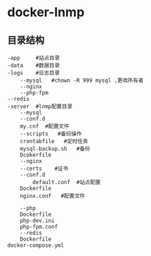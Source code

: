 # docker-lnmp
## 目录结构
    -app     #站点目录
    -data    #数据目录
    -logs    #日志目录
        --mysql   #chown -R 999 mysql ,更改所有者
        --nginx
        --php-fpm
	--redis
    -server  #lnmp配置目录
        --mysql
	    --conf.d  
		my.cnf  #配置文件
	    --scripts   #备份操作
		crontabfile   #定时任务 
		mysql-backup.sh   #备份
		Dcokerfile
	    --nginx
		--certs    #证书
		--conf.d
		    default.conf  #站点配置
		Dockerfile 
		nginx.conf   #配置文件

	    --php
		Dockerfile
		php-dev.ini
		php-fpm.conf
        --redis
		Dockerfile
	docker-compose.yml

